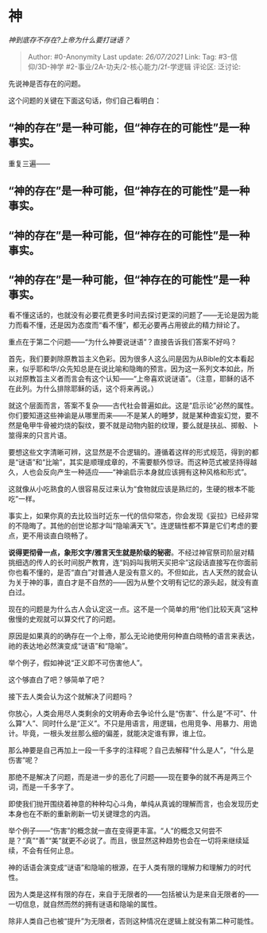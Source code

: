 # 神
*神到底存不存在?上帝为什么要打谜语？*

> Author: #0-Anonymity
> Last update: *26/07/2021*
> Link:
> Tag: #3-信仰/3D-神学 #2-事业/2A-功夫/2-核心能力/2f-学逻辑
> 评论区:
> 泛讨论:

先说神是否存在的问题。

这个问题的关键在下面这句话，你们自己看明白：

## **“神的存在”是一种可能，但“神存在的可能性”是一种事实。**

重复三遍——

## **“神的存在”是一种可能，但“神存在的可能性”是一种事实。**

## **“神的存在”是一种可能，但“神存在的可能性”是一种事实。**

## **“神的存在”是一种可能，但“神存在的可能性”是一种事实。**

看不懂这话的，也就没有必要花费更多时间去探讨更深的问题了——无论是因为能力而看不懂，还是因为态度而“看不懂”，都无必要再占用彼此的精力辩论了。

重点在于第二个问题——“为什么神要说谜语”？直接告诉我们答案不好吗？

首先，我们要剥除原教旨主义色彩。因为很多人这么问是因为从Bible的文本看起来，似乎耶和华/众先知总是在说比喻和隐晦的预言。因为这一系列文本如此，所以对原教旨主义者而言会有这个认知——“上帝喜欢说谜语”。（注意，耶稣的话不在此列。为什么排除耶稣的话，这个将来再说。）

就这个层面而言，答案不复杂——古代社会普遍如此。这是“启示论”必然的属性。你们要知道这些神谕是从哪里而来——不是某人的睡梦，就是某种谵妄幻觉，要不然是龟甲牛骨被灼烧的裂纹，要不就是动物内脏的纹理，要么就是扶乩、掷骰、卜筮得来的只言片语。

要想这些文字清晰可辨，这显然是不合逻辑的。遵循着这样的形式规范，得到的都是“谜语”和“比喻”，其实是顺理成章的，不需要额外惊讶。而这种范式被坚持得越久，人也会反向产生一种适应——“神谕启示本身就应该拥有这种风格和形式”。

这就像从小吃熟食的人很容易反过来认为“食物就应该是熟烂的，生硬的根本不能吃”一样。

事实上，如果你真的去比较当时近东一代的信仰常态，你会发现《妥拉》已经非常的不隐晦了。其他的创世论那才叫“隐喻满天飞”。连逻辑性都不算是它们考虑的要点，更不用谈直白晓畅了。

**说得更彻骨一点，象形文字/雅言天生就是阶级的秘密**。不经过神官祭司阶层对精挑细选的传人的长时间脱产教育，连“妈妈叫我明天买把伞”这段话直接写在你面前你也看不懂的，是否“直白”对普通人是没有意义的。不但如此，古人天然的就会认为关于神的事，直白才是不自然的——因为从整个文明有记忆的源头起，就没有直白过。

现在的问题是为什么古人会认定这一点。这不是一个简单的用“他们比较天真”这种傲慢的史观就可以算交代了的问题。

原因是如果真的的确存在一个上帝，那么无论祂使用何种直白晓畅的语言来表达，祂的表达地必然演变成“谜语”和“隐喻”。

举个例子，假如神说“正义即不可伤害他人”。

这个够直白了吧？够简单了吧？

接下去人类会认为这个就解决了问题吗？

你放心，人类会用尽人类剩余的文明寿命去争论什么是“伤害”、什么是“不可”、什么算“人”、同时什么是“正义”。不只是用语言，用逻辑，也用竞争、用暴力、用诡计。毕竟，一根头发丝那么细的偏差，就能决定谁有罪，谁上位。

那么神要是自己再加上一段一千多字的注释呢？自己去解释“什么是人”，“什么是伤害”呢？

那绝不是解决了问题，而是进一步的恶化了问题——现在要争的就不再是两三个词，而是一千多字了。

即使我们抛开围绕着神意的种种勾心斗角，单纯从真诚的理解而言，也会发现历史本身也在不断的重新刷新一切关键理念的内涵。

举个例子——“伤害”的概念就一直在变得更丰富。“人“的概念又何尝不是？“真”“善”“美”就更不必说了。而且，很显然这种趋势也会在一切将来继续延续，不会有任何止息。

神的话语会演变成“谜语”和隐喻的根源，在于人类有限的理解力和理解力的时代性。

因为人类是这样有限的存在，来自于无限者的——包括被认为是来自无限者的——一切信息，就自然而然的拥有谜语和隐喻的属性。

除非人类自己也被“提升”为无限者，否则这种情况在逻辑上就没有第二种可能性。

